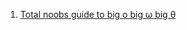 1. [Total noobs guide to big o big ω big θ](https://medium.com/@.RT/total-n00bs-guide-to-big-o-big-%CF%89-big-%CE%B8-aa259ae8a1c2)
